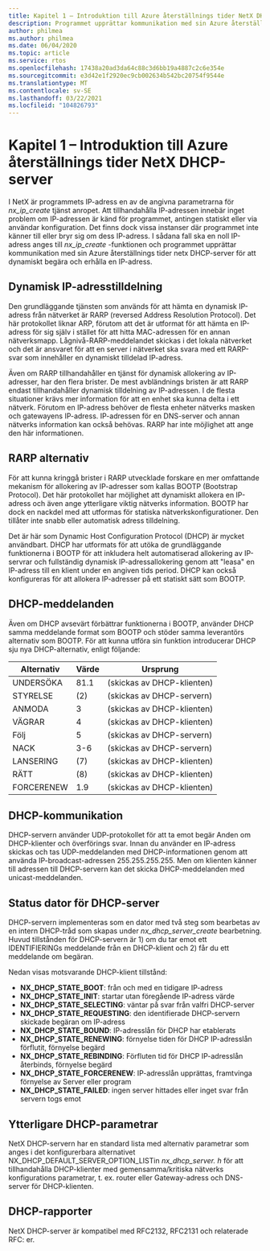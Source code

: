 ```yaml
---
title: Kapitel 1 – Introduktion till Azure återställnings tider NetX DHCP-server
description: Programmet upprättar kommunikation med sin Azure återställnings tider-NetX DHCP-server för att dynamiskt begära och erhålla en IP-adress.
author: philmea
ms.author: philmea
ms.date: 06/04/2020
ms.topic: article
ms.service: rtos
ms.openlocfilehash: 17438a20ad3da64c88c3d6bb19a4887c2c6e354e
ms.sourcegitcommit: e3d42e1f2920ec9cb002634b542bc20754f9544e
ms.translationtype: MT
ms.contentlocale: sv-SE
ms.lasthandoff: 03/22/2021
ms.locfileid: "104826793"
---
```

# <a name="chapter-1---introduction-to-azure-rtos-netx-dhcp-server"></a>Kapitel 1 – Introduktion till Azure återställnings tider NetX DHCP-server

I NetX är programmets IP-adress en av de angivna parametrarna för *nx_ip_create* tjänst anropet. Att tillhandahålla IP-adressen innebär inget problem om IP-adressen är känd för programmet, antingen statiskt eller via användar konfiguration. Det finns dock vissa instanser där programmet inte känner till eller bryr sig om dess IP-adress. I sådana fall ska en noll IP-adress anges till *nx_ip_create* -funktionen och programmet upprättar kommunikation med sin Azure återställnings tider netx DHCP-server för att dynamiskt begära och erhålla en IP-adress.

## <a name="dynamic-ip-address-assignment"></a>Dynamisk IP-adresstilldelning

Den grundläggande tjänsten som används för att hämta en dynamisk IP-adress från nätverket är RARP (reversed Address Resolution Protocol). Det här protokollet liknar ARP, förutom att det är utformat för att hämta en IP-adress för sig själv i stället för att hitta MAC-adressen för en annan nätverksmapp. Lågnivå-RARP-meddelandet skickas i det lokala nätverket och det är ansvaret för att en server i nätverket ska svara med ett RARP-svar som innehåller en dynamiskt tilldelad IP-adress.

Även om RARP tillhandahåller en tjänst för dynamisk allokering av IP-adresser, har den flera brister. De mest avbländnings bristen är att RARP endast tillhandahåller dynamisk tilldelning av IP-adressen. I de flesta situationer krävs mer information för att en enhet ska kunna delta i ett nätverk. Förutom en IP-adress behöver de flesta enheter nätverks masken och gatewayens IP-adress. IP-adressen för en DNS-server och annan nätverks information kan också behövas. RARP har inte möjlighet att ange den här informationen.

## <a name="rarp-alternatives"></a>RARP alternativ

För att kunna kringgå brister i RARP utvecklade forskare en mer omfattande mekanism för allokering av IP-adresser som kallas BOOTP (Bootstrap Protocol). Det här protokollet har möjlighet att dynamiskt allokera en IP-adress och även ange ytterligare viktig nätverks information. BOOTP har dock en nackdel med att utformas för statiska nätverkskonfigurationer. Den tillåter inte snabb eller automatisk adress tilldelning.

Det är här som Dynamic Host Configuration Protocol (DHCP) är mycket användbart. DHCP har utformats för att utöka de grundläggande funktionerna i BOOTP för att inkludera helt automatiserad allokering av IP-servrar och fullständig dynamisk IP-adressallokering genom att "leasa" en IP-adress till en klient under en angiven tids period. DHCP kan också konfigureras för att allokera IP-adresser på ett statiskt sätt som BOOTP.

## <a name="dhcp-messages"></a>DHCP-meddelanden

Även om DHCP avsevärt förbättrar funktionerna i BOOTP, använder DHCP samma meddelande format som BOOTP och stöder samma leverantörs alternativ som BOOTP. För att kunna utföra sin funktion introducerar DHCP sju nya DHCP-alternativ, enligt följande:

| Alternativ     | Värde | Ursprung                |
| ---------- | ----- | --------------------- |
| UNDERSÖKA   | 81.1   | (skickas av DHCP-klienten) |
| STYRELSE      | (2)   | (skickas av DHCP-servern) |
| ANMODA    | 3   | (skickas av DHCP-klienten) |
| VÄGRAR    | 4   | (skickas av DHCP-klienten) |
| Följ        | 5   | (skickas av DHCP-servern) |
| NACK       | 3-6   | (skickas av DHCP-servern) |
| LANSERING    | (7)   | (skickas av DHCP-klienten) |
| RÄTT     | (8)   | (skickas av DHCP-klienten) |
| FORCERENEW | 1.9   | (skickas av DHCP-klienten) |

## <a name="dhcp-communication"></a>DHCP-kommunikation

DHCP-servern använder UDP-protokollet för att ta emot begär Anden om DHCP-klienter och överförings svar. Innan du använder en IP-adress skickas och tas UDP-meddelanden med DHCP-informationen genom att använda IP-broadcast-adressen 255.255.255.255. Men om klienten känner till adressen till DHCP-servern kan det skicka DHCP-meddelanden med unicast-meddelanden.

## <a name="dhcp-server-state-machine"></a>Status dator för DHCP-server

DHCP-servern implementeras som en dator med två steg som bearbetas av en intern DHCP-tråd som skapas under *nx_dhcp_server_create* bearbetning. Huvud tillstånden för DHCP-servern är 1) om du tar emot ett IDENTIFIERINGs meddelande från en DHCP-klient och 2) får du ett meddelande om begäran.

Nedan visas motsvarande DHCP-klient tillstånd:

- **NX_DHCP_STATE_BOOT**: från och med en tidigare IP-adress
- **NX_DHCP_STATE_INIT**: startar utan föregående IP-adress värde
- **NX_DHCP_STATE_SELECTING**: väntar på svar från valfri DHCP-server
- **NX_DHCP_STATE_REQUESTING**: den identifierade DHCP-servern skickade begäran om IP-adress
- **NX_DHCP_STATE_BOUND**: IP-adresslån för DHCP har etablerats
- **NX_DHCP_STATE_RENEWING**: förnyelse tiden för DHCP IP-adresslån förflutit, förnyelse begärd
- **NX_DHCP_STATE_REBINDING**: Förfluten tid för DHCP IP-adresslån återbinds, förnyelse begärd
- **NX_DHCP_STATE_FORCERENEW**: IP-adresslån upprättas, framtvinga förnyelse av Server eller program
- **NX_DHCP_STATE_FAILED**: ingen server hittades eller inget svar från servern togs emot

## <a name="dhcp-additional-parameters"></a>Ytterligare DHCP-parametrar

NetX DHCP-servern har en standard lista med alternativ parametrar som anges i det konfigurerbara alternativet NX_DHCP_DEFAULT_SERVER_OPTION_LISTin *nx_dhcp_server. h* för att tillhandahålla DHCP-klienter med gemensamma/kritiska nätverks konfigurations parametrar, t. ex. router eller Gateway-adress och DNS-server för DHCP-klienten.

## <a name="dhcp-rfcs"></a>DHCP-rapporter

NetX DHCP-server är kompatibel med RFC2132, RFC2131 och relaterade RFC: er.
